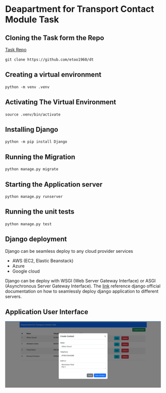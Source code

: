# Deapartment for Transport Contact Module Task

## Cloning the Task form the Repo
[Task Repo](https://github.com/etoo1960/dt)

`git clone https://github.com/etoo1960/dt`

## Creating a virtual environment
`python -m venv .venv`

## Activating The Virtual Environment
`source .venv/bin/activate`

## Installing Django
`python -m pip install Django`

## Running the Migration
`python manage.py migrate`

## Starting the Application server
`python manage.py runserver`

## Running the unit tests
`python manage.py test`

## Django deployment
Django can be seamless deploy to any cloud provider services
- AWS (EC2, Elastic Beanstack)
- Azure
- Google cloud

Django can be deploy with WSGI (Web Server Gateway Interface) or ASGI (Asynchronous Server Gateway Interface).
The [link](https://docs.djangoproject.com/en/5.1/howto/deployment/) reference django official documentation on how to seamlessly deploy django application to different servers.

## Application User Interface
![alt text](https://github.com/etoo1960/dt/blob/main/crud/static/crud/Screenshot%20from%202025-02-23%2019-15-27.png)